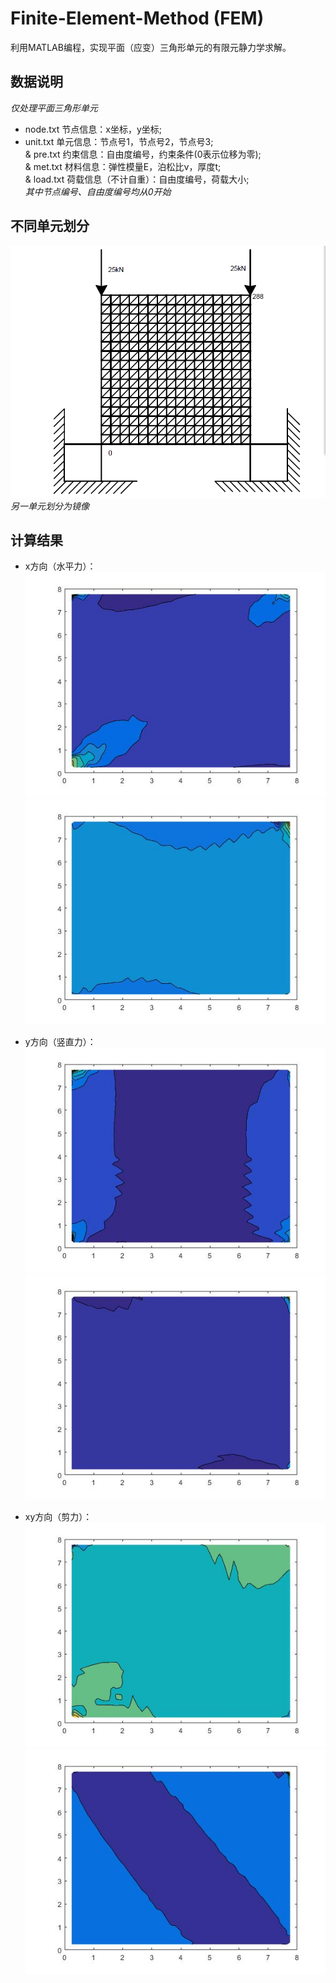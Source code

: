 # Finite-Element-Method (FEM)

利用MATLAB编程，实现平面（应变）三角形单元的有限元静力学求解。  

## 数据说明
*仅处理平面三角形单元*  
* node.txt  节点信息：x坐标，y坐标;  
* unit.txt  单元信息：节点号1，节点号2，节点号3;  
& pre.txt  约束信息：自由度编号，约束条件(0表示位移为零);  
& met.txt  材料信息：弹性模量E，泊松比ν，厚度t;  
& load.txt  荷载信息（不计自重）：自由度编号，荷载大小;  
*其中节点编号、自由度编号均从0开始*  

## 不同单元划分

![image](https://github.com/Ron-Wang/FEM-Matlab/blob/master/FEM/2-5/2-5.png)  
*另一单元划分为镜像*  

## 计算结果 </br>
* x方向（水平力）：  
![image](https://github.com/Ron-Wang/FEM-Matlab/blob/master/FEM/data/2-5x.jpg)  
![image](https://github.com/Ron-Wang/FEM-Matlab/blob/master/FEM/data/2-5x1.jpg)  

* y方向（竖直力）：  
![image](https://github.com/Ron-Wang/FEM-Matlab/blob/master/FEM/data/2-5y.jpg)  
![image](https://github.com/Ron-Wang/FEM-Matlab/blob/master/FEM/data/2-5y1.jpg)  

* xy方向（剪力）：  
![image](https://github.com/Ron-Wang/FEM-Matlab/blob/master/FEM/data/2-5xy.jpg)  
![image](https://github.com/Ron-Wang/FEM-Matlab/blob/master/FEM/data/2-5xy1.jpg)  

